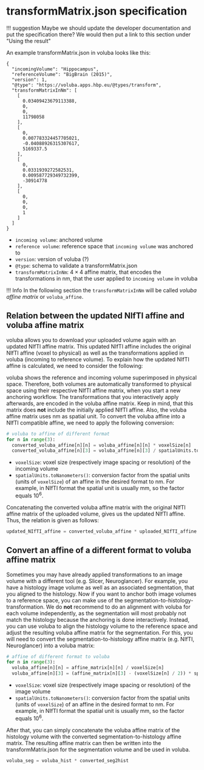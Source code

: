 # transformMatrix.json specification

!!! suggestion
    Maybe we should update the developer documentation and put the specification there? We would then put a link to this section under "Using the result"

An example transformMatrix.json in voluba looks like this:

```
{
  "incomingVolume": "Hippocampus",
  "referenceVolume": "BigBrain (2015)",
  "version": 1,
  "@type": "https://voluba.apps.hbp.eu/@types/transform",
  "transformMatrixInNm": [
    [
      0.03409423679113388,
      0,
      0,
      11798058
    ],
    [
      0,
      0.007783324457705021,
      -0.04088926315307617,
      5169337.5
    ],
    [
      0,
      0.0331939272582531,
      0.009587729349732399,
      -30914778
    ],
    [
      0,
      0,
      0,
      1
    ]
  ]
}
```

* `incoming volume`: anchored volume
* `reference volume`: reference space that `incoming volume` was anchored to
* `version`: version of voluba (?)
* `@type`: schema to validate a transformMatrix.json
* `transformMatrixInNm`: $4\times4$ affine matrix, that encodes the transformations in nm, that the user applied to `incoming volume` in voluba

!!! Info
    In the following section the `transformMatrixInNm` will be called _voluba affine matrix_ or `voluba_affine`.

## Relation between the updated NIfTI affine and voluba affine matrix

voluba allows you to download your uploaded volume again with an updated NIfTI affine matrix. This updated NIfTI affine includes the original NIfTI affine (voxel to physical) as well as the transformations applied in voluba (incoming to reference volume). To explain how the updated NIfTI affine is calculated, we need to consider the following:

voluba shows the reference and incoming volume superimposed in physical space. Therefore, both volumes are automatically transformed to physical space using their respective NIfTI affine matrix, when you start a new anchoring workflow. The transformations that you interactively apply afterwards, are encoded in the voluba affine matrix. Keep in mind, that this matrix does **not** include the initially applied NIfTI affine. Also, the voluba affine matrix uses nm as spatial unit. To convert the voluba affine into a NIfTI compatible affine, we need to apply the following conversion:

```python
# voluba to affine of different format
for n in range(3):
  converted_voluba_affine[n][n] = voluba_affine[n][n] * voxelSize[n]
  converted_voluba_affine[n][3] = voluba_affine[n][3] / spatialUnits.toNanometers() + (voxelSize[n] / 2)
```

* `voxelSize`: voxel size (respectively image spacing or resolution) of the incoming volume
* `spatialUnits.toNanometers()`: conversion factor from the spatial units (units of `voxelSize`) of an affine in the desired format to nm. For example, in NIfTI format the spatial unit is usually mm, so the factor equals $10^6$.

Concatenating the converted voluba affine matrix with the original NIfTI affine matrix of the uploaded volume, gives us the updated NIfTI affine. Thus, the relation is given as follows:

```python
updated_NIfTI_affine = converted_voluba_affine * uploaded_NIfTI_affine
```

## Convert an affine of a different format to voluba affine matrix

Sometimes you may have already applied transformations to an image volume with a different tool (e.g. Slicer, Neuroglancer). For example, you have a histology image volume as well as an associated segmentation, that you aligned to the histology. Now if you want to anchor both image volumes to a reference space, you can make use of the segmentation-to-histology-transformation. We do **not** recommend to do an alignment with voluba for each volume independently, as the segmentation will most probably not match the histology because the anchoring is done interactively. Instead, you can use voluba to align the histology volume to the reference space and adjust the resulting voluba affine matrix for the segmentation. For this, you will need to convert the segmentation-to-histology affine matrix (e.g. NIfTI, Neuroglancer) into a voluba matrix:

```python
# affine of different format to voluba
for n in range(3):
  voluba_affine[n][n] = affine_matrix[n][n] / voxelSize[n]
  voluba_affine[n][3] = (affine_matrix[n][3] - (voxelSize[n] / 2)) * spatialUnits.toNanometers()
```

* `voxelSize`: voxel size (respectively image spacing or resolution) of the image volume
* `spatialUnits.toNanometers()`: conversion factor from the spatial units (units of `voxelSize`) of an affine in the desired format to nm. For example, in NIfTI format the spatial unit is usually mm, so the factor equals $10^6$.

After that, you can simply concatenate the voluba affine matrix of the histology volume with the converted segmentation-to-histology affine matrix. The resulting affine matrix can then be written into the transformMatrix.json for the segmentation volume and be used in voluba.

```python
voluba_seg = voluba_hist * converted_seg2hist
```